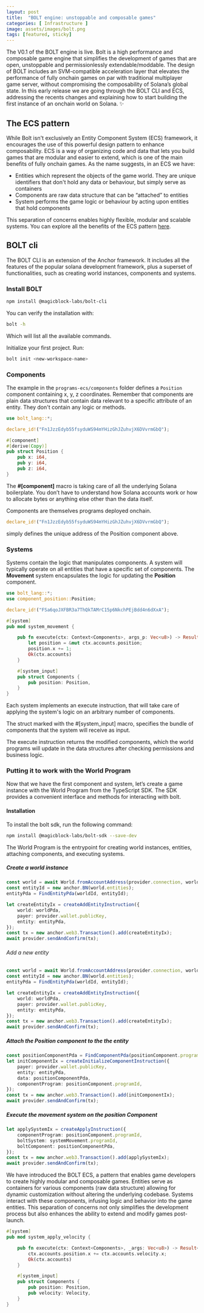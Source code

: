 ```yaml
---
layout: post
title:  "BOLT engine: unstoppable and composable games"
categories: [ Infrastructure ]
image: assets/images/bolt.png
tags: [featured, sticky]
---
```


The V0.1 of the BOLT engine is live. Bolt is a high performance and composable game engine that simplifies the development of games that are open, unstoppable and permissionlessly extendable/moddable. The design of BOLT includes an SVM-compatible acceleration layer that elevates the performance of fully onchain games on par with traditional multiplayer game server, without compromising the composability of Solana’s global state. In this early release we are going through the BOLT CLI and ECS, addressing the recents changes and explaining how to start building the first instance of an onchain world on Solana. ✨

## The ECS pattern

While Bolt isn't exclusively an Entity Component System (ECS) framework, it encourages the use of this powerful design pattern to enhance composability. ECS is a way of organizing code and data that lets you build games that are modular and easier to extend, which is one of the main benefits of fully onchain games. As the name suggests, in an ECS we have: 

- Entities which represent the objects of the game world. They are unique identifiers that don't hold any data or behaviour, but simply serve as containers
- Components are raw data structure that can be “attached” to entities
- System performs the game logic or behaviour by acting upon entities that hold components

This separation of concerns enables highly flexible, modular and scalable systems. You can explore all the benefits of the ECS pattern [here](https://github.com/SanderMertens/ecs-faq?tab=readme-ov-file#what-is-ecs. ).

## BOLT cli

The BOLT CLI is an extension of the Anchor framework. It includes all the features of the popular solana development framework, plus a superset of functionalities, such as creating world instances, components and systems. 

### Install BOLT

```bash
npm install @magicblock-labs/bolt-cli
```

You can verify the installation with:

```bash
bolt -h
```

Which will list all the available commands.

Initialize your first project. Run:

```bash
bolt init <new-workspace-name>
```

### Components

The example in the `programs-ecs/components` folder defines a `Position` component containing x, y, z coordinates. Remember that components are plain data structures that contain data relevant to a specific attribute of an entity. They don't contain any logic or methods. 

```rust
use bolt_lang::*;

declare_id!("Fn1JzzEdyb55fsyduWS94mYHizGhJZuhvjX6DVvrmGbQ");

#[component]
#[derive(Copy)]
pub struct Position {
    pub x: i64,
    pub y: i64,
    pub z: i64,
}
```

The **#[component]** macro is taking care of all the underlying Solana boilerplate. You don’t have to understand how Solana accounts work or how to allocate bytes or anything else other than the data itself.

Components are themselves programs deployed onchain. 

```rust
declare_id!("Fn1JzzEdyb55fsyduWS94mYHizGhJZuhvjX6DVvrmGbQ");
```
simply defines the unique address of the Position component above. 

### Systems

Systems contain the logic that manipulates components. A system will typically operate on all entities that have a specific set of components. The **Movement** system encapsulates the logic for updating the **Position** component.

```rust
use bolt_lang::*;
use component_position::Position;

declare_id!("FSa6qoJXFBR3a7ThQkTAMrC15p6NkchPEjBdd4n6dXxA");

#[system]
pub mod system_movement {

    pub fn execute(ctx: Context<Components>, args_p: Vec<u8>) -> Result<Components> {
        let position = &mut ctx.accounts.position;
        position.x += 1;
        Ok(ctx.accounts)
    }

    #[system_input]
    pub struct Components {
        pub position: Position,
    }
}
```

Each system implements an execute instruction, that will take care of applying the system's logic on an arbitrary number of components. 

The struct marked with the #[system_input] macro, specifies the bundle of components that the system will receive as input.

The execute instruction returns the modified components, which the world programs will update in the data structures after checking permissions and business logic.

### Putting it to work with the World Program

Now that we have the first component and system, let’s create a game instance with the World Program from the TypeScript SDK. The SDK provides a convenient interface and methods for interacting with bolt.

#### Installation
To install the bolt sdk, run the following command:

```bash
npm install @magicblock-labs/bolt-sdk --save-dev 
```

The World Program is the entrypoint for creating world instances, entities, attaching components, and executing systems. 


##### Create a world instance

```ts
const world = await World.fromAccountAddress(provider.connection, worldPda);
const entityId = new anchor.BN(world.entities);
entityPda = FindEntityPda(worldId, entityId);

let createEntityIx = createAddEntityInstruction({
    world: worldPda,
    payer: provider.wallet.publicKey,
    entity: entityPda,
});
const tx = new anchor.web3.Transaction().add(createEntityIx);
await provider.sendAndConfirm(tx);
```

###### Add a new entity

```ts
const world = await World.fromAccountAddress(provider.connection, worldPda);
const entityId = new anchor.BN(world.entities);
entityPda = FindEntityPda(worldId, entityId);

let createEntityIx = createAddEntityInstruction({
    world: worldPda,
    payer: provider.wallet.publicKey,
    entity: entityPda,
});
const tx = new anchor.web3.Transaction().add(createEntityIx);
await provider.sendAndConfirm(tx);
```

##### Attach the Position component to the the entity

```ts
const positionComponentPda = FindComponentPda(positionComponent.programId, entityPda, "");
let initComponentIx = createInitializeComponentInstruction({
    payer: provider.wallet.publicKey,
    entity: entityPda,
    data: positionComponentPda,
    componentProgram: positionComponent.programId,
});
const tx = new anchor.web3.Transaction().add(initComponentIx);
await provider.sendAndConfirm(tx);
```

##### Execute the movement system on the position Component

```ts
let applySystemIx = createApplyInstruction({
    componentProgram: positionComponent.programId,
    boltSystem: systemMovement.programId,
    boltComponent: positionComponentPda,
});
const tx = new anchor.web3.Transaction().add(applySystemIx);
await provider.sendAndConfirm(tx);
```

We have introduced the BOLT ECS, a pattern that enables game developers to create highly modular and composable games. 
Entities serve as containers for various components (raw data structure) allowing for dynamic customization without altering the underlying codebase. Systems interact with these components, infusing logic and behavior into the game entities. This separation of concerns not only simplifies the development process but also enhances the ability to extend and modify games post-launch. 

```rust
#[system]
pub mod system_apply_velocity {

    pub fn execute(ctx: Context<Components>, _args: Vec<u8>) -> Result<Components> {
        ctx.accounts.position.x += ctx.accounts.velocity.x;
        Ok(ctx.accounts)
    }

    #[system_input]
    pub struct Components {
        pub position: Position,
        pub velocity: Velocity,	
    }
}
```